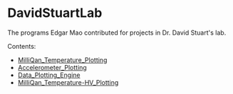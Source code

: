 # DavidStuartLab
The programs Edgar Mao contributed for projects in Dr. David Stuart's lab.

Contents:
 - [MilliQan_Temperature_Plotting](https://github.com/EdgarMao/DavidStuartLab/tree/MilliQan_Temperature_Plotting)
 - [Accelerometer_Plotting](https://github.com/EdgarMao/DavidStuartLab/tree/Accelerometer_Plotting)
 - [Data_Plotting_Engine](https://github.com/EdgarMao/DavidStuartLab/tree/Data_Plotting_Engine)
 - [MilliQan_Temperature-HV_Plotting](https://github.com/EdgarMao/DavidStuartLab/tree/MilliQan_Temperature-HV_Plotting)
